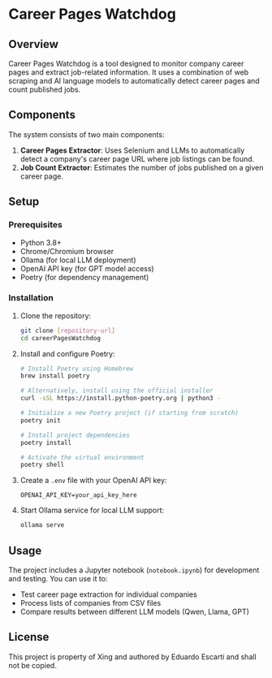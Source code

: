 # Career Pages Watchdog

## Overview

Career Pages Watchdog is a tool designed to monitor company career pages and extract job-related information. It uses a combination of web scraping and AI language models to automatically detect career pages and count published jobs.

## Components

The system consists of two main components:

1. **Career Pages Extractor**: Uses Selenium and LLMs to automatically detect a company's career page URL where job listings can be found.
2. **Job Count Extractor**: Estimates the number of jobs published on a given career page.

## Setup

### Prerequisites

- Python 3.8+
- Chrome/Chromium browser
- Ollama (for local LLM deployment)
- OpenAI API key (for GPT model access)
- Poetry (for dependency management)

### Installation

1. Clone the repository:
   ```bash
   git clone [repository-url]
   cd careerPagesWatchdog
   ```

2. Install and configure Poetry:
   ```bash
   # Install Poetry using Homebrew
   brew install poetry

   # Alternatively, install using the official installer
   curl -sSL https://install.python-poetry.org | python3 -

   # Initialize a new Poetry project (if starting from scratch)
   poetry init

   # Install project dependencies
   poetry install
   
   # Activate the virtual environment
   poetry shell
   ```

3. Create a `.env` file with your OpenAI API key:
   ```
   OPENAI_API_KEY=your_api_key_here
   ```

4. Start Ollama service for local LLM support:
   ```bash
   ollama serve
   ```

## Usage

The project includes a Jupyter notebook (`notebook.ipynb`) for development and testing. You can use it to:

- Test career page extraction for individual companies
- Process lists of companies from CSV files
- Compare results between different LLM models (Qwen, Llama, GPT)

## License

This project is property of Xing and authored by Eduardo Escartí and shall not be copied.

